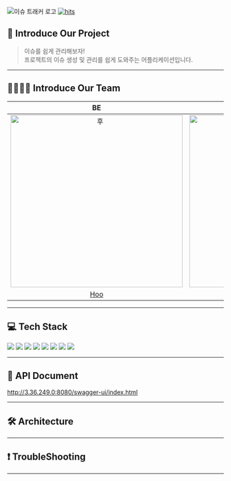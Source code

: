 ![이슈 트래커 로고](https://user-images.githubusercontent.com/29879110/188896648-bceb2ec8-8f58-4648-b360-1e1d614d2ca9.png)
[![hits](https://hits.seeyoufarm.com/api/count/incr/badge.svg?url=https://github.com/issue-tracker/issue-tracker-server&count_bg=%237A7A7A&title_bg=%23FFADCC&icon=reverbnation.svg&icon_color=%23FF0000&title=hits&edge_flat=false)](https://hits.seeyoufarm.com)

## 📝 Introduce Our Project

> 이슈를 쉽게 관리해보자!<br>
> 프로젝트의 이슈 생성 및 관리를 쉽게 도와주는 어플리케이션입니다.

---

## 👨‍👩‍👧‍👦 Introduce Our Team

|                                          BE                                           |                                           BE                                           |                                          iOS                                          |                                           FE                                           |                                           FE                                            |
|:-------------------------------------------------------------------------------------:|:--------------------------------------------------------------------------------------:|:-------------------------------------------------------------------------------------:|:--------------------------------------------------------------------------------------:|:---------------------------------------------------------------------------------------:|
| <img src="https://avatars.githubusercontent.com/u/68011320?v=4" width=400px alt="후"/> | <img src="https://avatars.githubusercontent.com/u/29879110?v=4" width=400px alt="아더"/> | <img src="https://avatars.githubusercontent.com/u/65931336?v=4" width=400px alt="벡"/> | <img src="https://avatars.githubusercontent.com/u/85747667?v=4" width=400px alt="도비"/> | <img src="https://avatars.githubusercontent.com/u/92701121?v=4" width=400px alt="도토리"/> |
|                           [Hoo](https://github.com/who-hoo)                           |                           [Ader](https://github.com/ak2j38)                            |                        [Beck](https://github.com/SangHwi-Back)                        |                        [Dobby](https://github.com/JiminKim-dev)                        |                          [Dotori](https://github.com/mogooee)                           |

---

## 💻 Tech Stack

<img src="https://img.shields.io/badge/Java-3766AB?style=flat-square&logo=Java&logoColor=white"/> <img src="https://img.shields.io/badge/SpringBoot-6DB33F?style=flat-square&logo=SpringBoot&logoColor=white"/>
<img src="https://img.shields.io/badge/MySQL-4479A1?style=flat-square&logo=MySQL&logoColor=white">
<img src="https://img.shields.io/badge/AWS EC2-FF9900?style=flat-square&logo=AWS_EC2&logoColor=white">
<img src="https://img.shields.io/badge/AWS S3-569A31?style=flat-square&logo=AWS_S3&logoColor=white">
<img src="https://img.shields.io/badge/Redis-DC382D?style=flat-square&logo=Redis&logoColor=white">
<img src="https://img.shields.io/badge/GitHub%20Actions-2088FF?style=flat-square&logo=Github_Actions&logoColor=white">
<img src="https://img.shields.io/badge/Gradle-02303A?style=flat-square&logo=Gradle&logoColor=white">

---

## 📔 API Document

http://3.36.249.0:8080/swagger-ui/index.html

---

## 🛠 Architecture

---

## ❗️ TroubleShooting

---



